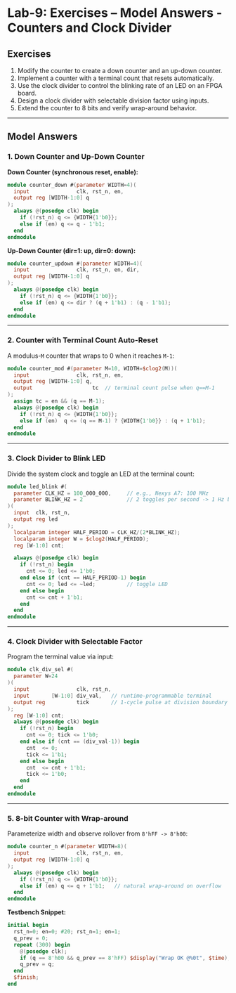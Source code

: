 # Lab-9: Exercises – Model Answers - Counters and Clock Divider

## Exercises
1. Modify the counter to create a down counter and an up-down counter.
2. Implement a counter with a terminal count that resets automatically.
3. Use the clock divider to control the blinking rate of an LED on an FPGA board.
4. Design a clock divider with selectable division factor using inputs.
5. Extend the counter to 8 bits and verify wrap-around behavior.

---

## Model Answers

### 1. Down Counter and Up-Down Counter
**Down Counter (synchronous reset, enable):**
```verilog
module counter_down #(parameter WIDTH=4)(
  input               clk, rst_n, en,
  output reg [WIDTH-1:0] q
);
  always @(posedge clk) begin
    if (!rst_n) q <= {WIDTH{1'b0}};
    else if (en) q <= q - 1'b1;
  end
endmodule
```

**Up-Down Counter (dir=1: up, dir=0: down):**
```verilog
module counter_updown #(parameter WIDTH=4)(
  input               clk, rst_n, en, dir,
  output reg [WIDTH-1:0] q
);
  always @(posedge clk) begin
    if (!rst_n) q <= {WIDTH{1'b0}};
    else if (en) q <= dir ? (q + 1'b1) : (q - 1'b1);
  end
endmodule
```

---

### 2. Counter with Terminal Count Auto-Reset
A modulus-`M` counter that wraps to 0 when it reaches `M-1`:
```verilog
module counter_mod #(parameter M=10, WIDTH=$clog2(M))(
  input               clk, rst_n, en,
  output reg [WIDTH-1:0] q,
  output                   tc  // terminal count pulse when q==M-1
);
  assign tc = en && (q == M-1);
  always @(posedge clk) begin
    if (!rst_n) q <= {WIDTH{1'b0}};
    else if (en)  q <= (q == M-1) ? {WIDTH{1'b0}} : (q + 1'b1);
  end
endmodule
```

---

### 3. Clock Divider to Blink LED
Divide the system clock and toggle an LED at the terminal count:
```verilog
module led_blink #(
  parameter CLK_HZ = 100_000_000,     // e.g., Nexys A7: 100 MHz
  parameter BLINK_HZ = 2              // 2 toggles per second -> 1 Hz blink
)(
  input  clk, rst_n,
  output reg led
);
  localparam integer HALF_PERIOD = CLK_HZ/(2*BLINK_HZ);
  localparam integer W = $clog2(HALF_PERIOD);
  reg [W-1:0] cnt;

  always @(posedge clk) begin
    if (!rst_n) begin
      cnt <= 0; led <= 1'b0;
    end else if (cnt == HALF_PERIOD-1) begin
      cnt <= 0; led <= ~led;          // toggle LED
    end else begin
      cnt <= cnt + 1'b1;
    end
  end
endmodule
```

---

### 4. Clock Divider with Selectable Factor
Program the terminal value via input:
```verilog
module clk_div_sel #(
  parameter W=24
)(
  input               clk, rst_n,
  input       [W-1:0] div_val,   // runtime-programmable terminal
  output reg          tick       // 1-cycle pulse at division boundary
);
  reg [W-1:0] cnt;
  always @(posedge clk) begin
    if (!rst_n) begin
      cnt <= 0; tick <= 1'b0;
    end else if (cnt == (div_val-1)) begin
      cnt  <= 0;
      tick <= 1'b1;
    end else begin
      cnt  <= cnt + 1'b1;
      tick <= 1'b0;
    end
  end
endmodule
```

---

### 5. 8-bit Counter with Wrap-around
Parameterize width and observe rollover from `8'hFF -> 8'h00`:
```verilog
module counter_n #(parameter WIDTH=8)(
  input               clk, rst_n, en,
  output reg [WIDTH-1:0] q
);
  always @(posedge clk) begin
    if (!rst_n) q <= {WIDTH{1'b0}};
    else if (en) q <= q + 1'b1;   // natural wrap-around on overflow
  end
endmodule
```

**Testbench Snippet:**
```verilog
initial begin
  rst_n=0; en=0; #20; rst_n=1; en=1;
  q_prev = 0;
  repeat (300) begin
    @(posedge clk);
    if (q == 8'h00 && q_prev == 8'hFF) $display("Wrap OK @%0t", $time);
    q_prev = q;
  end
  $finish;
end
```



